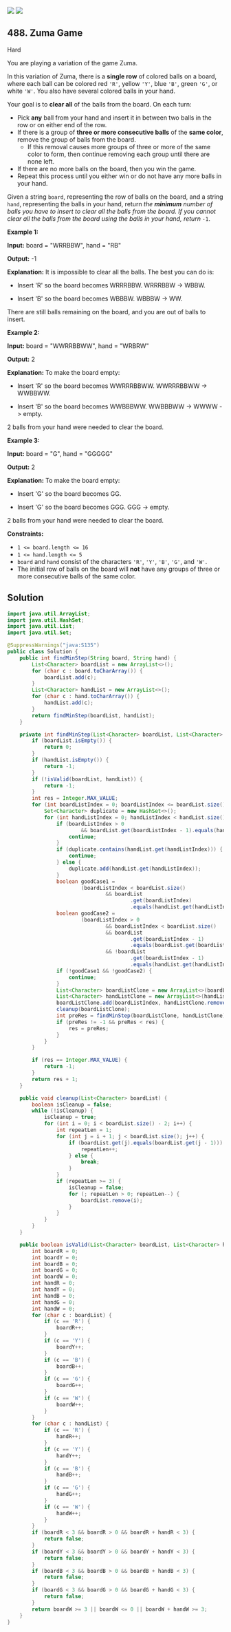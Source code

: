 [![](https://img.shields.io/github/stars/javadev/LeetCode-in-Java?label=Stars&style=flat-square)](https://github.com/javadev/LeetCode-in-Java)
[![](https://img.shields.io/github/forks/javadev/LeetCode-in-Java?label=Fork%20me%20on%20GitHub%20&style=flat-square)](https://github.com/javadev/LeetCode-in-Java/fork)

## 488\. Zuma Game

Hard

You are playing a variation of the game Zuma.

In this variation of Zuma, there is a **single row** of colored balls on a board, where each ball can be colored red `'R'`, yellow `'Y'`, blue `'B'`, green `'G'`, or white `'W'`. You also have several colored balls in your hand.

Your goal is to **clear all** of the balls from the board. On each turn:

*   Pick **any** ball from your hand and insert it in between two balls in the row or on either end of the row.
*   If there is a group of **three or more consecutive balls** of the **same color**, remove the group of balls from the board.
    *   If this removal causes more groups of three or more of the same color to form, then continue removing each group until there are none left.
*   If there are no more balls on the board, then you win the game.
*   Repeat this process until you either win or do not have any more balls in your hand.

Given a string `board`, representing the row of balls on the board, and a string `hand`, representing the balls in your hand, return _the **minimum** number of balls you have to insert to clear all the balls from the board. If you cannot clear all the balls from the board using the balls in your hand, return_ `-1`.

**Example 1:**

**Input:** board = "WRRBBW", hand = "RB"

**Output:** -1

**Explanation:** It is impossible to clear all the balls. The best you can do is:

- Insert 'R' so the board becomes WRRRBBW. WRRRBBW -> WBBW.

- Insert 'B' so the board becomes WBBBW. WBBBW -> WW.

There are still balls remaining on the board, and you are out of balls to insert.

**Example 2:**

**Input:** board = "WWRRBBWW", hand = "WRBRW"

**Output:** 2

**Explanation:** To make the board empty:

- Insert 'R' so the board becomes WWRRRBBWW. WWRRRBBWW -> WWBBWW.

- Insert 'B' so the board becomes WWBBBWW. WWBBBWW -> WWWW -> empty.

2 balls from your hand were needed to clear the board.

**Example 3:**

**Input:** board = "G", hand = "GGGGG"

**Output:** 2

**Explanation:** To make the board empty:

- Insert 'G' so the board becomes GG.

- Insert 'G' so the board becomes GGG. GGG -> empty.

2 balls from your hand were needed to clear the board.

**Constraints:**

*   `1 <= board.length <= 16`
*   `1 <= hand.length <= 5`
*   `board` and `hand` consist of the characters `'R'`, `'Y'`, `'B'`, `'G'`, and `'W'`.
*   The initial row of balls on the board will **not** have any groups of three or more consecutive balls of the same color.

## Solution

```java
import java.util.ArrayList;
import java.util.HashSet;
import java.util.List;
import java.util.Set;

@SuppressWarnings("java:S135")
public class Solution {
    public int findMinStep(String board, String hand) {
        List<Character> boardList = new ArrayList<>();
        for (char c : board.toCharArray()) {
            boardList.add(c);
        }
        List<Character> handList = new ArrayList<>();
        for (char c : hand.toCharArray()) {
            handList.add(c);
        }
        return findMinStep(boardList, handList);
    }

    private int findMinStep(List<Character> boardList, List<Character> handList) {
        if (boardList.isEmpty()) {
            return 0;
        }
        if (handList.isEmpty()) {
            return -1;
        }
        if (!isValid(boardList, handList)) {
            return -1;
        }
        int res = Integer.MAX_VALUE;
        for (int boardListIndex = 0; boardListIndex <= boardList.size(); boardListIndex++) {
            Set<Character> duplicate = new HashSet<>();
            for (int handListIndex = 0; handListIndex < handList.size(); handListIndex++) {
                if (boardListIndex > 0
                        && boardList.get(boardListIndex - 1).equals(handList.get(handListIndex))) {
                    continue;
                }
                if (duplicate.contains(handList.get(handListIndex))) {
                    continue;
                } else {
                    duplicate.add(handList.get(handListIndex));
                }
                boolean goodCase1 =
                        (boardListIndex < boardList.size()
                                && boardList
                                        .get(boardListIndex)
                                        .equals(handList.get(handListIndex)));
                boolean goodCase2 =
                        (boardListIndex > 0
                                && boardListIndex < boardList.size()
                                && boardList
                                        .get(boardListIndex - 1)
                                        .equals(boardList.get(boardListIndex))
                                && !boardList
                                        .get(boardListIndex - 1)
                                        .equals(handList.get(handListIndex)));
                if (!goodCase1 && !goodCase2) {
                    continue;
                }
                List<Character> boardListClone = new ArrayList<>(boardList);
                List<Character> handListClone = new ArrayList<>(handList);
                boardListClone.add(boardListIndex, handListClone.remove(handListIndex));
                cleanup(boardListClone);
                int preRes = findMinStep(boardListClone, handListClone);
                if (preRes != -1 && preRes < res) {
                    res = preRes;
                }
            }
        }

        if (res == Integer.MAX_VALUE) {
            return -1;
        }
        return res + 1;
    }

    public void cleanup(List<Character> boardList) {
        boolean isCleanup = false;
        while (!isCleanup) {
            isCleanup = true;
            for (int i = 0; i < boardList.size() - 2; i++) {
                int repeatLen = 1;
                for (int j = i + 1; j < boardList.size(); j++) {
                    if (boardList.get(j).equals(boardList.get(j - 1))) {
                        repeatLen++;
                    } else {
                        break;
                    }
                }
                if (repeatLen >= 3) {
                    isCleanup = false;
                    for (; repeatLen > 0; repeatLen--) {
                        boardList.remove(i);
                    }
                }
            }
        }
    }

    public boolean isValid(List<Character> boardList, List<Character> handList) {
        int boardR = 0;
        int boardY = 0;
        int boardB = 0;
        int boardG = 0;
        int boardW = 0;
        int handR = 0;
        int handY = 0;
        int handB = 0;
        int handG = 0;
        int handW = 0;
        for (char c : boardList) {
            if (c == 'R') {
                boardR++;
            }
            if (c == 'Y') {
                boardY++;
            }
            if (c == 'B') {
                boardB++;
            }
            if (c == 'G') {
                boardG++;
            }
            if (c == 'W') {
                boardW++;
            }
        }
        for (char c : handList) {
            if (c == 'R') {
                handR++;
            }
            if (c == 'Y') {
                handY++;
            }
            if (c == 'B') {
                handB++;
            }
            if (c == 'G') {
                handG++;
            }
            if (c == 'W') {
                handW++;
            }
        }
        if (boardR < 3 && boardR > 0 && boardR + handR < 3) {
            return false;
        }
        if (boardY < 3 && boardY > 0 && boardY + handY < 3) {
            return false;
        }
        if (boardB < 3 && boardB > 0 && boardB + handB < 3) {
            return false;
        }
        if (boardG < 3 && boardG > 0 && boardG + handG < 3) {
            return false;
        }
        return boardW >= 3 || boardW <= 0 || boardW + handW >= 3;
    }
}
```